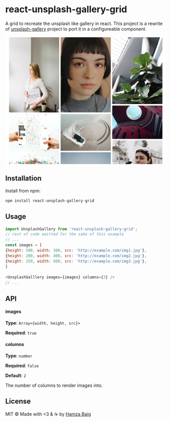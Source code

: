 # react-unsplash-gallery-grid

A grid to recreate the unsplash like gallery in react. This project is a rewrite of [unsplash-gallery](https://github.com/fate-lovely/unsplash-gallery) project to port it in a configureable component.

![Screenshot](/images/example.png?raw=true "Gallery demo")

## Installation

Install from npm:

```js
npm install react-unsplash-gallery-grid
```

## Usage


```js
import UnsplashGallery from 'react-unsplash-gallery-grid';
// rest of code omitted for the sake of this example
// ...
const images = [
{height: 500, width: 300, src: 'http://example.com/img1.jpg'},
{height: 200, width: 400, src: 'http://example.com/img2.jpg'},
{height: 350, width: 600, src: 'http://example.com/img3.jpg'},
]

<UnsplashGalllery images={images} columns={3} />
// ...

```

## API

#### images

**Type**: `Array<{width, height, src}>`

**Required**: `true`

#### columns

**Type**: `number`

**Required**: `false`

**Default**: `2`

The number of columns to render images into.

## License

MIT © Made with <3 & :coffee: by [Hamza Baig](https://github.com/hamxabaig)